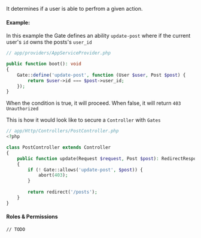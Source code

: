 It determines if a user is able to perfrom a given action.


#### Example:

In this example the Gate defines an ability `update-post` where if the current user's `id` owns the posts's `user_id`

```php
// app/providers/AppServiceProvider.php

public function boot(): void
{
    Gate::define('update-post', function (User $user, Post $post) {
        return $user->id === $post->user_id;
    });
}
```

When the condition is true, it will proceed. When false, it will return `403 Unauthorized`

This is how it would look like to secure a `Controller` with `Gates`

```php
// app/Http/Controllers/PostController.php
<?php

class PostController extends Controller
{
    public function update(Request $request, Post $post): RedirectResponse
    {
        if (! Gate::allows('update-post', $post)) {
            abort(403);
        }
 
        return redirect('/posts');
    }
}
```


#### Roles & Permissions

`// TODO`